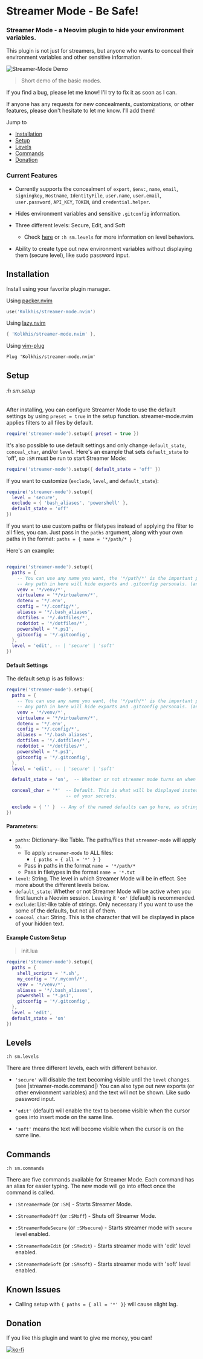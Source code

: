 

# Streamer Mode - Be Safe!

### Streamer Mode - a Neovim plugin to hide your environment variables.

This plugin is not just for streamers, but anyone who wants to conceal their environment
variables and other sensitive information.

![Streamer-Mode Demo](https://github.com/Kolkhis/streamer-mode.nvim/assets/36500473/3fc1fc02-f4f4-4c6f-a5f7-bbc077f384fa)
> Short demo of the basic modes.


If you find a bug, please let me know! I'll try to fix it as soon as I can.

If anyone has any requests for new concealments, customizations, or other features, please don't hesitate to let me know. I'll add them!


Jump to
* [Installation](#installation)
* [Setup](#setup)
* [Levels](#levels)
* [Commands](#commands)
* [Donation](#donation)



### Current Features

* Currently supports the concealment of `export`, `$env:`, `name`, `email`, `signingkey`, `Hostname`, `IdentityFile`, `user.name`, `user.email`, `user.password`, `API_KEY`, `TOKEN`, and `credential.helper`.

* Hides environment variables and sensitive `.gitconfig` information.

* Three different levels: Secure, Edit, and Soft
    * Check [here](#levels) or `:h sm.levels` for more information on level behaviors.

* Ability to create type out new environment variables without displaying them (secure level), like
  sudo password input.


## Installation

Install using your favorite plugin manager.


Using [packer.nvim](https://github.com/wbthomason/packer.nvim)

```lua
use('Kolkhis/streamer-mode.nvim')
```


Using [lazy.nvim]()

```lua
{ 'Kolkhis/streamer-mode.nvim' },
```


Using [vim-plug](https://github.com/junegunn/vim-plug)

```vimscript
Plug 'Kolkhis/streamer-mode.nvim'
```



## Setup
###### *:h sm.setup*




After installing, you can configure Streamer Mode to use the default settings by using `preset =
true` in the setup function.
streamer-mode.nvim applies filters to all files by default.
```lua
require('streamer-mode').setup({ preset = true })
```



It's also possible to use default settings and only change `default_state`, `conceal_char`, and/or `level`.
Here's an example that sets `default_state` to 'off', so `:SM` must be run to start
Streamer Mode:
```lua
require('streamer-mode').setup({ default_state = 'off' })
```



If you want to customize (`exclude`, `level`, and `default_state`):
```lua
require('streamer-mode').setup({
  level = 'secure',
  exclude = { 'bash_aliases', 'powershell' },
  default_state = 'off'
})
```


If you want to use custom paths or filetypes instead of applying the filter to all files, you can.
Just pass in the `paths` argument, along with your own paths in the format:
`paths = { name = '*/path/* }`

Here's an example: 

```lua

require('streamer-mode').setup({
  paths = {
    -- You can use any name you want, the '*/path/*' is the important part.
	-- Any path in here will hide exports and .gitconfig personals. (and $env:s)
    venv = '*/venv/*',
    virtualenv = '*/virtualenv/*',
    dotenv = '*/.env',
    config = '*/.config/*',
    aliases = '*/.bash_aliases',
    dotfiles = '*/.dotfiles/*',
    nodotdot = '*/dotfiles/*',
    powershell = '*.ps1',
    gitconfig = '*/.gitconfig',
  },
  level = 'edit', -- | 'secure' | 'soft'
})
```


#### Default Settings

The default setup is as follows:

```lua
require('streamer-mode').setup({
  paths = {
    -- You can use any name you want, the '*/path/*' is the important part.
	-- Any path in here will hide exports and .gitconfig personals. (and $env:s)
    venv = '*/venv/*',
    virtualenv = '*/virtualenv/*',
    dotenv = '*/.env',
    config = '*/.config/*',
    aliases = '*/.bash_aliases',
    dotfiles = '*/.dotfiles/*',
    nodotdot = '*/dotfiles/*',
    powershell = '*.ps1',
    gitconfig = '*/.gitconfig',
  },
  level = 'edit', -- | 'secure' | 'soft'

  default_state = 'on',  -- Whether or not streamer mode turns on when nvim is launched.

  conceal_char = '*'  -- Default. This is what will be displayed instead
                      -- of your secrets.

  exclude = { '' }  -- Any of the named defaults can go here, as strings. e.g., 'bash_aliases'
})

```




#### Parameters:

* `paths`: Dictionary-like Table. The paths/files that `streamer-mode` will apply to.
    - To apply `streamer-mode` to ALL files:
        * `{ paths = { all = '*' } }`
    - Pass in paths in the format `name = '*/path/*`
    - Pass in filetypes in the format `name = '*.txt`
* `level`: String. The level in which Streamer Mode will be in effect. 
See more about the different levels below.
* `default_state`: Whether or not Streamer Mode will be active 
when you first launch a Neovim session. Leaving it `'on'` (default)
is recommended.
* `exclude`: List-like table of strings. Only necessary if you want to use the 
some of the defaults, but not all of them.
* `conceal_char`: String. This is the character that will be displayed in place of your hidden text.



#### Example Custom Setup

> init.lua
```lua
require('streamer-mode').setup({
  paths = {
    shell_scripts = '*.sh',
    my_config = '*/.myconf/*',
    venv = '*/venv/*',
    aliases = '*/.bash_aliases',
    powershell = '*.ps1',
    gitconfig = '*/.gitconfig',
  },
  level = 'edit',
  default_state = 'on'
})
```



## Levels
`:h sm.levels`

There are three different levels, each with different behavior.

* `'secure'` will disable the text becoming visible until
the `level` changes. (see |streamer-mode.command|)
You can also type out new exports (or other environment 
variables) and the text will not be shown.
Like sudo password input.

    
* `'edit'` (default) will enable the text to become visible when the 
cursor goes into insert mode on the same line.

* `'soft'` means the text will become visible when the cursor is 
on the same line.



## Commands
`:h sm.commands`

There are five commands available for Streamer Mode.
Each command has an alias for easier typing.
The new mode will go into effect once the command is called.


* `:StreamerMode` (or `:SM`) - Starts Streamer Mode.

* `:StreamerModeOff` (or `:SMoff`) - Shuts off Streamer Mode.

* `:StreamerModeSecure` (or `:SMsecure`) - Starts streamer mode with `secure` level enabled.

* `:StreamerModeEdit` (or `:SMedit`) - Starts streamer mode with 'edit' level enabled.

* `:StreamerModeSoft` (or `:SMsoft`) - Starts streamer mode with 'soft' level enabled.



## Known Issues

 - Calling setup with `{ paths = { all = '*' }}` will cause slight lag.

## Donation

If you like this plugin and want to give me money, you can!


[![ko-fi](https://ko-fi.com/img/githubbutton_sm.svg)](https://ko-fi.com/A0A4M7MV7) 
